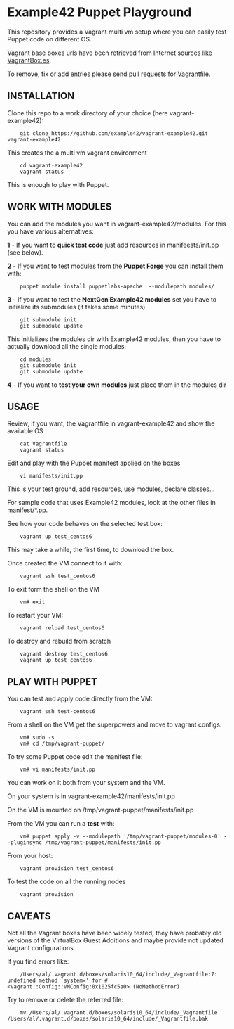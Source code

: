 # Example42 Puppet Playground

This repository provides a Vagrant multi vm setup where you can easily test Puppet code on different OS.

Vagrant base boxes urls have been retrieved from Internet sources like [VagrantBox.es](http://www.vagrantbox.es/).

To remove, fix or add entries please send pull requests for [Vagrantfile]().

## INSTALLATION

Clone this repo to a work directory of your choice (here vagrant-example42): 

        git clone https://github.com/example42/vagrant-example42.git vagrant-example42
        
This creates the a multi vm vagrant environment 

        cd vagrant-example42
        vagrant status

This is enough to play with Puppet.


## WORK WITH MODULES

You can add the modules you want in vagrant-example42/modules. For this you have various alternatives:

 **1** - If you want to **quick test code** just add resources in manifeests/init.pp (see below). 


 **2** - If you want to test modules from the **Puppet Forge** you can install them with:

        puppet module install puppetlabs-apache  --modulepath modules/

 **3** - If you want to test the **NextGen Example42 modules** set you have to initialize its submodules (it takes some minutes)

        git submodule init
        git submodule update

   This initializes the modules dir with Example42 modules, then you have to actually download all the single modules:

        cd modules
        git submodule init
        git submodule update

  **4** - If you want to **test your own modules** just place them in the modules dir
  
  
## USAGE

Review, if you want, the Vagrantfile in vagrant-example42 and show the available OS

        cat Vagrantfile
        vagrant status

Edit and play with the Puppet manifest applied on the boxes

        vi manifests/init.pp
        
This is your test ground, add resources, use modules, declare classes... 

For sample code that uses Example42 modules, look at the other files in manifest/*.pp.

See how your code behaves on the selected test box:

        vagrant up test_centos6

This may take a while, the first time, to download the box.

Once created the VM connect to it with:

        vagrant ssh test_centos6

To exit form the shell on the VM

        vm# exit

To restart your VM:

        vagrant reload test_centos6

To destroy and rebuild from scratch

        vagrant destroy test_centos6
        vagrant up test_centos6


## PLAY WITH PUPPET

You can test and apply code directly from the VM:

        vagrant ssh test-centos6

From a shell on the VM get the superpowers and move to vagrant configs:

        vm# sudo -s
        vm# cd /tmp/vagrant-puppet/

To try some Puppet code edit the manifest file:

        vm# vi manifests/init.pp
        
You can work on it both from your system and the VM.

On your system is in vagrant-example42/manifests/init.pp

On the VM is mounted on /tmp/vagrant-puppet/manifests/init.pp 

From the VM you can run a **test** with:

        vm# puppet apply -v --modulepath '/tmp/vagrant-puppet/modules-0' --pluginsync /tmp/vagrant-puppet/manifests/init.pp

From your host:

        vagrant provision test_centos6


To test the code on all the running nodes

        vagrant provision
        
## CAVEATS

Not all the Vagrant boxes have been widely tested, they have probably old versions of the VirtualBox Guest Additions and maybe 
provide not updated Vagrant configurations.

If you find errors like:

        /Users/al/.vagrant.d/boxes/solaris10_64/include/_Vagrantfile:7: undefined method `system=' for #<Vagrant::Config::VMConfig:0x1025fc5a0> (NoMethodError)

Try to remove or delete the referred file:

        mv /Users/al/.vagrant.d/boxes/solaris10_64/include/_Vagrantfile /Users/al/.vagrant.d/boxes/solaris10_64/include/_Vagrantfile.bak

